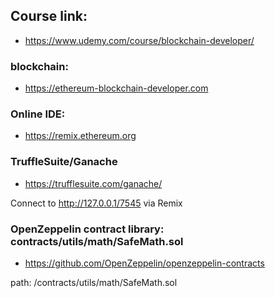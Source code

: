 ## Course link:
- https://www.udemy.com/course/blockchain-developer/

### blockchain: 
- https://ethereum-blockchain-developer.com

### Online IDE:
- https://remix.ethereum.org


### TruffleSuite/Ganache
- https://trufflesuite.com/ganache/

Connect to http://127.0.0.1/7545 via Remix

### OpenZeppelin contract library: contracts/utils/math/SafeMath.sol
- https://github.com/OpenZeppelin/openzeppelin-contracts

path: /contracts/utils/math/SafeMath.sol